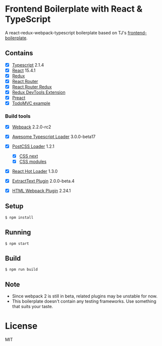 # Frontend Boilerplate with React & TypeScript

A react-redux-webpack-typescript boilerplate based on TJ's [frontend-boilerplate](https://github.com/tj/frontend-boilerplate).

## Contains

- [x] [Typescript](https://www.typescriptlang.org/) 2.1.4
- [x] [React](https://facebook.github.io/react/) 15.4.1
- [x] [Redux](https://github.com/reactjs/redux)
- [x] [React Router](https://github.com/ReactTraining/react-router)
- [x] [React Router Redux](https://github.com/reactjs/react-router-redux)
- [x] [Redux DevTools Extension](https://github.com/zalmoxisus/redux-devtools-extension)
- [x] [Preact](https://github.com/developit/preact/)
- [x] [TodoMVC example](http://todomvc.com)

### Build tools

- [x] [Webpack](https://webpack.github.io) 2.2.0-rc2
- [x] [Awesome Typescript Loader](https://github.com/s-panferov/awesome-typescript-loader) 3.0.0-beta17
- [x] [PostCSS Loader](https://github.com/postcss/postcss-loader) 1.2.1
  - [x] [CSS next](https://github.com/MoOx/postcss-cssnext)
  - [x] [CSS modules](https://github.com/css-modules/css-modules)
- [x] [React Hot Loader](https://github.com/gaearon/react-hot-loader) 1.3.0
- [x] [ExtractText Plugin](https://github.com/webpack/extract-text-webpack-plugin) 2.0.0-beta.4
- [x] [HTML Webpack Plugin](https://github.com/ampedandwired/html-webpack-plugin) 2.24.1


## Setup

```
$ npm install
```

## Running

```
$ npm start
```

## Build

```
$ npm run build
```

## Note

- Since webpack 2 is still in beta, related plugins may be unstable for now.
- This boilerplate doesn't contain any testing frameworks. Use something that suits your taste.

# License

MIT
